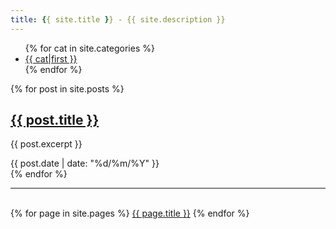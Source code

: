 ```yaml
---
title: {{ site.title }} - {{ site.description }}
---
```


<ul>
{% for cat in site.categories %}
  <li>
    <a href="{{ cat.url }}">{{ cat|first }}</a>
  </li>
{% endfor %}
</ul>

<articles>
  {% for post in site.posts %}
    <article>
      <h2><a href="{{ post.url }}">{{ post.title }}</a></h2>
      <p>{{ post.excerpt }}</p>
      <time datetime="{{ post.date | date: "%Y-%m-%d" }}">{{ post.date | date: "%d/%m/%Y" }}</time>
    </article>
  {% endfor %}
</articles>

<div><hr/>
<br/>

<footer>
{% for page in site.pages %}
  <a href="{{ page.url }}">{{ page.title }}</a>
{% endfor %}
</footer>

